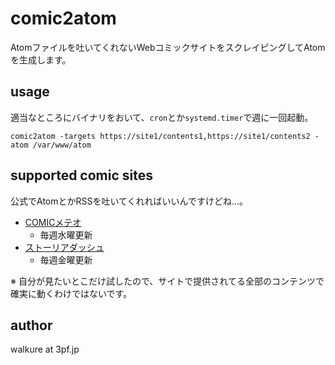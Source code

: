 # comic2atom

Atomファイルを吐いてくれないWebコミックサイトをスクレイピングしてAtomを生成します。

## usage

適当なところにバイナリをおいて、`cron`とか`systemd.timer`で週に一回起動。

`comic2atom -targets https://site1/contents1,https://site1/contents2 -atom /var/www/atom`

## supported comic sites

公式でAtomとかRSSを吐いてくれればいいんですけどね…。

- [COMICメテオ](https://comic-meteor.jp/)
  - 毎週水曜更新
- [ストーリアダッシュ](https://storia.takeshobo.co.jp/)
  - 毎週金曜更新

※ 自分が見たいとこだけ試したので、サイトで提供されてる全部のコンテンツで確実に動くわけではないです。

## author

walkure at 3pf.jp